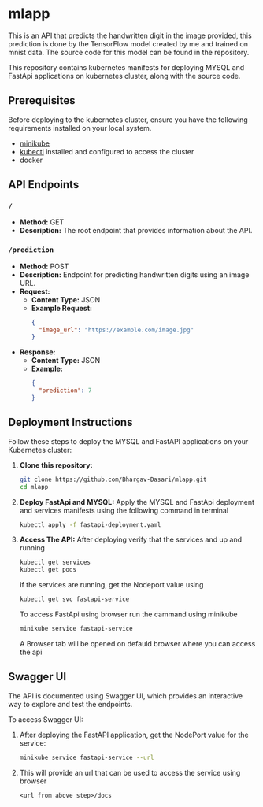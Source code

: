 # mlapp
This is an API that predicts the handwritten digit in the image provided, this prediction is done by the TensorFlow model created by me and trained on mnist data. The source code for this model can be found in the repository.

This repository contains kubernetes manifests for deploying MYSQL and FastApi applications on kubernetes cluster, along with the source code.

## Prerequisites
Before deploying to the kubernetes cluster, ensure you have the following requirements installed on your local system.
- [minikube](https://minikube.sigs.k8s.io/docs/start/)
- [kubectl](https://kubernetes.io/docs/tasks/tools/) installed and configured to access the cluster
- docker

## API Endpoints

### `/`

- **Method:** GET
- **Description:** The root endpoint that provides information about the API.

### `/prediction`

- **Method:** POST
- **Description:** Endpoint for predicting handwritten digits using an image URL.
- **Request:**
  - **Content Type:** JSON
  - **Example Request:**
    ```json
    {
      "image_url": "https://example.com/image.jpg"
    }
    ```
- **Response:**
  - **Content Type:** JSON
  - **Example:**
    ```json
    {
      "prediction": 7
    }
    ```



## Deployment Instructions

Follow these steps to deploy the MYSQL and FastAPI applications on your Kubernetes cluster:

1. **Clone this repository:**
   ```bash
   git clone https://github.com/Bhargav-Dasari/mlapp.git
   cd mlapp
2. **Deploy FastApi and MYSQL:**
   Apply the MYSQL and FastApi deployment and services manifests using the following command in terminal
   ```bash
   kubectl apply -f fastapi-deployment.yaml
3. **Access The API:**
   After deploying verify that the services and up and running
   ```bash
   kubectl get services
   kubectl get pods
   ```
   if the services are running, get the Nodeport value using
   ```bash
   kubectl get svc fastapi-service
   ```
   To access FastApi using browser run the cammand using minikube
   ```bash
   minikube service fastapi-service
   ```
   A Browser tab will be opened on defauld browser where you can access the api

## Swagger UI

The API is documented using Swagger UI, which provides an interactive way to explore and test the endpoints.

To access Swagger UI:

1. After deploying the FastAPI application, get the NodePort value for the service:

   ```bash
   minikube service fastapi-service --url
   ```
2. This will provide an url that can be used to access the service using browser
   ```
   <url from above step>/docs
   
   

   






